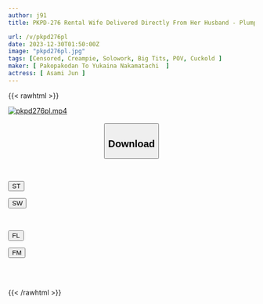 ```yaml
---
author: j91
title: PKPD-276 Rental Wife Delivered Directly From Her Husband - Plump H-Cup Masochistic Young Wife NTR Jun Asami Jun

url: /v/pkpd276pl
date: 2023-12-30T01:50:00Z
image: "pkpd276pl.jpg"
tags: [Censored, Creampie, Solowork, Big Tits, POV, Cuckold	]
maker: [ Pakopakodan To Yukaina Nakamatachi  ]
actress: [ Asami Jun ]
---
```



{{< rawhtml >}}

<div class="video" data-videoid="oWlZmLX0O2UJ8Jz">
    <a href="javascript:;">
        <img src="/v/pkpd276pl/pkpd276pl.jpg" width="WIDTH" height="HEIGHT" alt="pkpd276pl.mp4" loading="lazy">
    </a>
</div>

<script type="text/javascript" src="https://j91.asia/asset/on-demand-st.js"></script>

<br>
  <link rel="stylesheet" href="https://j91.asia/asset/bs5.css">
  
  <center>
  <button class="btn btn-primary" type="button" data-bs-toggle="collapse" data-bs-target=".multi-collapse" aria-expanded="false" aria-controls="multiCollapseExample1 multiCollapseExample2"><h2>Download</h2></button></center>
</p>
<div class="row">
  <div class="col">
    <div class="collapse multi-collapse" id="multiCollapseExample1">
      <div class="card card-body">
	      	      <br>
<div class="buttons">  
<p><a href="https://streamtape.to/v/oWlZmLX0O2UJ8Jz" target="_blank"><button class="btn-hover color-3"><i class="fa fa-download"></i> ST</button></a></p>
<p><a href="https://flaswish.com/1capsl73mxx9" target="_blank"><button class="btn-hover color-2"><i class="fa fa-download"></i> SW</button></a></p></div>
    </div>
  </div>
</div>
  <div class="col">
    <div class="collapse multi-collapse" id="multiCollapseExample2">
      <div class="card card-body">
	      <br>
<div class="buttons">
<p><a href="javascript:;" target="_blank"><button class="btn-hover color-9"><i class="fa fa-download"></i> FL</button></a></p>
<p><a href="javascript:;" target="_blank"><button class="btn-hover color-8"><i class="fa fa-download"></i> FM</button></a></p></div>
<br><br>
      </div>
    </div>
  </div>
</div>

{{< /rawhtml >}}
